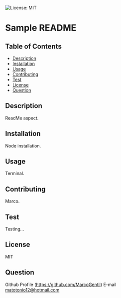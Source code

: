 
![License: MIT](https://img.shields.io/badge/License-MIT-yellow.svg)
# Sample README
## Table of Contents
- [Description](#description)
- [Installation](#installation)
- [Usage](#usage)
- [Contributing](#contributing)
- [Test](#test)
- [License](#license)
- [Question](#question)
## Description
ReadMe aspect.
## Installation
Node installation.
## Usage
Terminal.
## Contributing
Marco.
## Test
Testing...
## License
MIT 
## Question
Github Profile 
(https://github.com/MarcoGentil)
E-mail
matotonio12@hotmail.com

